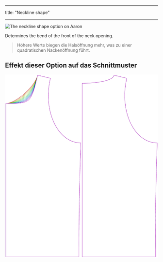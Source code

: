 - - -
title: "Neckline shape"
- - -

![The neckline shape option on Aaron](./necklinebend.svg)

Determines the bend of the front of the neck opening.

> Höhere Werte biegen die Halsöffnung mehr, was zu einer quadratischen Nackenöffnung führt.

## Effekt dieser Option auf das Schnittmuster

![This image shows the effect of this option by superimposing several variants that have a different value for this option](aaron_necklinebend_sample.svg "Effect of this option on the pattern")
